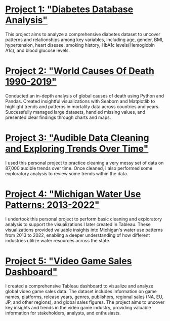 # [Project 1: "Diabetes Database Analysis"](https://github.com/faoroj/Diabetes-Data-Analysis)
This project aims to analyze a comprehensive diabetes dataset to uncover patterns and relationships among key variables, including age, gender, BMI, hypertension, heart disease, smoking history, HbA1c levels(Hemoglobin A1c), and blood glucose levels.

# [Project 2: "World Causes Of Death 1990-2019"](https://github.com/faoroj/Cause-of-Death-Analysis/tree/main)
Conducted an in-depth analysis of global causes of death using Python and Pandas. Created insightful visualizations with Seaborn and Matplotlib to highlight trends and patterns in mortality data across countries and years. Successfully managed large datasets, handled missing values, and presented clear findings through charts and maps.

# [Project 3: "Audible Data Cleaning and Exploring Trends Over Time"](https://github.com/faoroj/Audible-Data-Project)
 I used this personal project to practice cleaning a very messy set of data on 87,000 audible trends over time. Once cleaned, I also performed some exploratory analysis to review some trends within the data.

# [Project 4: "Michigan Water Use Patterns: 2013-2022"](https://github.com/faoroj/Michigan-Water-Usage)
I undertook this personal project to perform basic cleaning and exploratory analysis to support the visualizations I later created in Tableau. These visualizations provided valuable insights into Michigan's water use patterns from 2013 to 2022, enabling a deeper understanding of how different industries utilize water resources across the state.

# [Project 5: "Video Game Sales Dashboard"](https://public.tableau.com/app/profile/jordon.faoro/viz/VideoGameVisualizationDB/VideoGamesVizDB#1)
I created a comprehensive Tableau dashboard to visualize and analyze global video game sales data. The dataset includes information on game names, platforms, release years, genres, publishers, regional sales (NA, EU, JP, and other regions), and global sales figures. The project aims to uncover key insights and trends in the video game industry, providing valuable information for stakeholders, analysts, and enthusiasts. 




